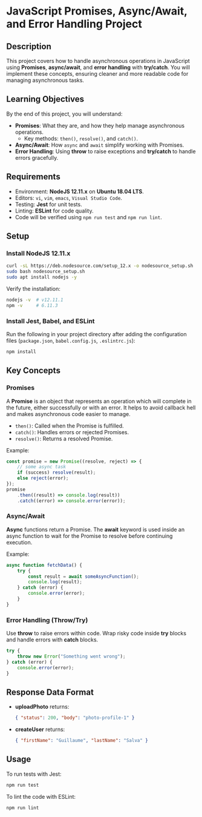 # JavaScript Promises, Async/Await, and Error Handling Project

## Description

This project covers how to handle asynchronous operations in JavaScript using **Promises**, **async/await**, and **error handling** with **try/catch**. You will implement these concepts, ensuring cleaner and more readable code for managing asynchronous tasks.

## Learning Objectives

By the end of this project, you will understand:

- **Promises**: What they are, and how they help manage asynchronous operations.
  - Key methods: `then()`, `resolve()`, and `catch()`.
- **Async/Await**: How `async` and `await` simplify working with Promises.
- **Error Handling**: Using **throw** to raise exceptions and **try/catch** to handle errors gracefully.

## Requirements

- Environment: **NodeJS 12.11.x** on **Ubuntu 18.04 LTS**.
- Editors: `vi`, `vim`, `emacs`, `Visual Studio Code`.
- Testing: **Jest** for unit tests.
- Linting: **ESLint** for code quality.
- Code will be verified using `npm run test` and `npm run lint`.

## Setup

### Install NodeJS 12.11.x

```bash
curl -sL https://deb.nodesource.com/setup_12.x -o nodesource_setup.sh
sudo bash nodesource_setup.sh
sudo apt install nodejs -y
```

Verify the installation:

```bash
nodejs -v  # v12.11.1
npm -v     # 6.11.3
```

### Install Jest, Babel, and ESLint

Run the following in your project directory after adding the configuration files (`package.json`, `babel.config.js`, `.eslintrc.js`):

```bash
npm install
```

## Key Concepts

### Promises

A **Promise** is an object that represents an operation which will complete in the future, either successfully or with an error. It helps to avoid callback hell and makes asynchronous code easier to manage.

- `then()`: Called when the Promise is fulfilled.
- `catch()`: Handles errors or rejected Promises.
- `resolve()`: Returns a resolved Promise.

Example:

```javascript
const promise = new Promise((resolve, reject) => {
	// some async task
	if (success) resolve(result);
	else reject(error);
});
promise
	.then((result) => console.log(result))
	.catch((error) => console.error(error));
```

### Async/Await

**Async** functions return a Promise. The **await** keyword is used inside an async function to wait for the Promise to resolve before continuing execution.

Example:

```javascript
async function fetchData() {
	try {
		const result = await someAsyncFunction();
		console.log(result);
	} catch (error) {
		console.error(error);
	}
}
```

### Error Handling (Throw/Try)

Use **throw** to raise errors within code. Wrap risky code inside **try** blocks and handle errors with **catch** blocks.

```javascript
try {
	throw new Error("Something went wrong");
} catch (error) {
	console.error(error);
}
```

## Response Data Format

- **uploadPhoto** returns:

  ```json
  { "status": 200, "body": "photo-profile-1" }
  ```

- **createUser** returns:

  ```json
  { "firstName": "Guillaume", "lastName": "Salva" }
  ```

## Usage

To run tests with Jest:

```bash
npm run test
```

To lint the code with ESLint:

```bash
npm run lint
```
